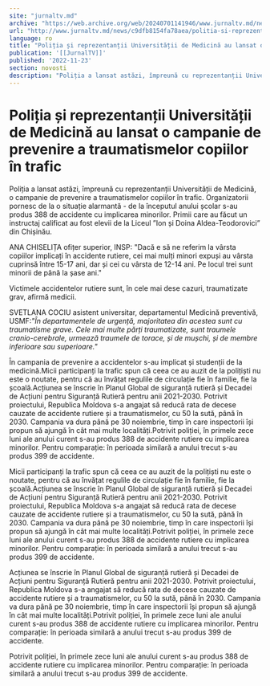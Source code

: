 ```yaml
---
site: "jurnaltv.md"
archive: "https://web.archive.org/web/20240701141946/www.jurnaltv.md/news/c9dfb8154fa78aea/politia-si-reprezentantii-universitatii-de-medicina-au-lansat-o-campanie-de-prevenire-a-traumatismelor-copiilor-in-trafic.html"
url: "http://www.jurnaltv.md/news/c9dfb8154fa78aea/politia-si-reprezentantii-universitatii-de-medicina-au-lansat-o-campanie-de-prevenire-a-traumatismelor-copiilor-in-trafic.html"
language: ro
title: "Poliția și reprezentanții Universității de Medicină au lansat o campanie de prevenire a traumatismelor copiilor în trafic"
publication: '[[JurnalTV]]'
published: '2022-11-23'
section: novosti
description: "Poliția a lansat astăzi, împreună cu reprezentanții Universității de Medicină, o campanie de prevenire a traumatismelor copiilor în trafic. Organizatorii pornesc de la o situație alarmantă - de la începutul anului școlar s-au produs 388 de accidente cu implicarea minorilor. Primii care au făcut un instructaj calificat au fost elevii de la Liceul ”Ion și Doina Aldea-Teodorovici” din Chișinău."
---
```


# Poliția și reprezentanții Universității de Medicină au lansat o campanie de prevenire a traumatismelor copiilor în trafic

Poliția a lansat astăzi, împreună cu reprezentanții Universității de Medicină, o campanie de prevenire a traumatismelor copiilor în trafic. Organizatorii pornesc de la o situație alarmantă - de la începutul anului școlar s-au produs 388 de accidente cu implicarea minorilor. Primii care au făcut un instructaj calificat au fost elevii de la Liceul ”Ion și Doina Aldea-Teodorovici” din Chișinău.

ANA CHISELIȚA ofițer superior, INSP: "Dacă e să ne referim la vârsta copiilor implicați în accidente rutiere, cei mai mulți minori expuși au vârsta cuprinsă între 15-17 ani, dar și cei cu vârsta de 12-14 ani. Pe locul trei sunt minorii de până la șase ani."

Victimele accidentelor rutiere sunt, în cele mai dese cazuri, traumatizate grav, afirmă medicii.

SVETLANA COCIU asistent universitar, departamentul Medicină preventivă, USMF:*"În departamentele de urgență, majoritatea din acestea sunt cu traumatisme grave. Cele mai multe părți traumatizate, sunt traumele cranio-cerebrale, urmează traumele de torace, și de mușchi, și de membre inferioare sau superioare."*

În campania de prevenire a accidentelor s-au implicat și studenții de la medicină.Micii participanți la trafic spun că ceea ce au auzit de la polițiști nu este o noutate, pentru că au învățat regulile de circulație fie în familie, fie la școală.Acțiunea se înscrie în Planul Global de siguranță rutieră și Decadei de Acțiuni pentru Siguranță Rutieră pentru anii 2021-2030. Potrivit proiectului, Republica Moldova s-a angajat să reducă rata de decese cauzate de accidente rutiere și a traumatismelor, cu 50 la sută, până în 2030. Campania va dura până pe 30 noiembrie, timp în care inspectorii își propun să ajungă în cât mai multe localități.Potrivit poliției, în primele zece luni ale anului curent s-au produs 388 de accidente rutiere cu implicarea minorilor. Pentru comparație: în perioada similară a anului trecut s-au produs 399 de accidente.

Micii participanți la trafic spun că ceea ce au auzit de la polițiști nu este o noutate, pentru că au învățat regulile de circulație fie în familie, fie la școală.Acțiunea se înscrie în Planul Global de siguranță rutieră și Decadei de Acțiuni pentru Siguranță Rutieră pentru anii 2021-2030. Potrivit proiectului, Republica Moldova s-a angajat să reducă rata de decese cauzate de accidente rutiere și a traumatismelor, cu 50 la sută, până în 2030. Campania va dura până pe 30 noiembrie, timp în care inspectorii își propun să ajungă în cât mai multe localități.Potrivit poliției, în primele zece luni ale anului curent s-au produs 388 de accidente rutiere cu implicarea minorilor. Pentru comparație: în perioada similară a anului trecut s-au produs 399 de accidente.

Acțiunea se înscrie în Planul Global de siguranță rutieră și Decadei de Acțiuni pentru Siguranță Rutieră pentru anii 2021-2030. Potrivit proiectului, Republica Moldova s-a angajat să reducă rata de decese cauzate de accidente rutiere și a traumatismelor, cu 50 la sută, până în 2030. Campania va dura până pe 30 noiembrie, timp în care inspectorii își propun să ajungă în cât mai multe localități.Potrivit poliției, în primele zece luni ale anului curent s-au produs 388 de accidente rutiere cu implicarea minorilor. Pentru comparație: în perioada similară a anului trecut s-au produs 399 de accidente.

Potrivit poliției, în primele zece luni ale anului curent s-au produs 388 de accidente rutiere cu implicarea minorilor. Pentru comparație: în perioada similară a anului trecut s-au produs 399 de accidente.